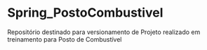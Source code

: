 # Spring_PostoCombustivel
Repositório destinado para versionamento de Projeto realizado em treinamento para Posto de Combustível
